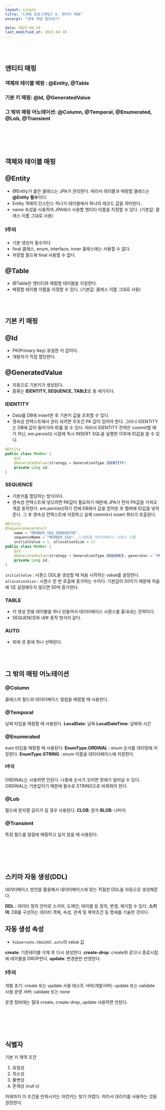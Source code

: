 ```yaml
---
layout: single
title: "[JPA 프로그래밍] 4. 엔티티 매핑"
excerpt: "JPA 개념 알아보기"

data: 2023-04-10
last_modified_at: 2023-04-10
---
```


<br></br>

## 엔티티 매핑

### 객체와 테이블 매핑 : @Entity, @Table

### 기본 키 매핑: @Id, @GeneratedValue

### 그 밖의 매핑 어노테이션: @Column, @Temporal, @Enumerated, @Lob, @Transient

<br></br>
<br></br>

## 객체와 테이블 매핑

## @Entity

- @Entity가 붙은 클래스는 JPA가 관리한다. 따라서 테이블과 매핑할 클래스는 **@Entity 필수**이다.
- Entity 객체의 인스턴스 하나가 테이블에서 하나의 레코드 값을 의미한다.
- name 속성을 사용하여 JPA에서 사용할 엔티티 이름을 지정할 수 있다. (기본값: 클래스 이름 그대로 사용)

### ❗주의

- 기본 생성자 필수이다
- final 클래스, enum, interface, inner 클래스에는 사용할 수 없다.
- 저장할 필드에 final 사용할 수 없다.

## @Table

- @Table은 엔티티와 매핑할 테이블을 지정한다.
- 매핑할 테이블 이름을 지정할 수 있다. (기본값: 클래스 이름 그대로 사용)

<br></br>

## 기본 키 매핑

## @Id

- PK(Primary Key) 유일한 키 값이다.
- 개발자가 직접 할당한다.

## @GeneratedValue

- 자동으로 기본키가 생성된다.
- 종류는 **IDENTITY, SEQUENCE, TABLE**로 총 세가지다.

### IDENTITY

- Data를 DB에 insert한 후 기본키 값을 조회할 수 있다.
- 영속성 컨텍스트에서 관리 되려면 무조건 PK 값이 있어야 한다.
  그러나 IDENTITY는 DB에 값이 들어가야 ID를 알 수 있다.
  따라서 IDENTITY 전략은 commit할 때가 아닌, em.persist() 시점에 즉시 INSERT SQL을 실행한 이후에 ID값을 알 수 있다.

```java
@Entity
public class Member {
    @id
    @GeneratedValue(strategy = GenerationType.IDENTITY)
    private Long id;
}
```

### SEQUENCE

- 기본키를 할당하는 방식이다.
- 영속성 컨텍스트에 넣으려면 PK값이 필요하기 때문에 JPA가 먼저 PK값을 가져오게끔 동작한다.
  em.persist()하기 전에 DB에서 값을 얻어온 후 멤버에 ID값을 넣어준다. 그 후 영속성 컨텍스트에 저장하고 실제 commit시 insert 쿼리가 호출된다.

```java
@Entity
@SequenceGenerator(
    name = "MEMBER_SEQ_GENERATOR",
    sequenceName = "MEMBER_SEQ", //매핑할 데이터베이스 시퀀스 이름
    initialValue = 1, allocationSize = 1)
public class Member {
    @id
    @GeneratedValue(strategy = GenerationType.SEQUENCE, generator = "MEMBER_SEQ_GENERATOR")
    private Long id;
}
```

`initialValue` : 시퀀스 DDL을 생성할 때 처음 시작하는 value를 설정한다.
`allocationSize` : 시퀀스 한 번 호출에 증가하는 수이다. 기본값이 50이기 때문에 처음에 1로 설정해두지 않으면 50씩 증가한다.

### TABLE

- 키 생성 전용 테이블을 하나 만들어서 데이터베이스 시퀀스를 흉내내는 전략이다.
- SEQUENCE와 내부 동작 방식이 같다.

### AUTO

- 위에 셋 중에 하나 선택된다.

<br></br>

## 그 밖의 매핑 어노테이션

### @Column

클래스의 필드와 데이터베이스 컬럼을 매핑할 때 사용한다.

### @Temporal

날짜 타입을 매핑할 때 사용된다.
**LocalDate**: 날짜
**LocalDateTime**: 날짜와 시간

### @Enumerated

eum 타입을 매핑할 때 사용된다.
**EnumType.ORDINAL** : enum 순서를 데이텅에 저장한다.
**EnumType.STRING** : enum 이름을 데이터베이스에 저장한다.

#### ❗주의

ORDINAL는 사용하면 안된다. 나중에 순서가 꼬이면 장애가 일어날 수 있다. ORDINAL는 기본값이기 때문에 필수로 STRING으로 바꿔줘야 한다.

### @Lob

필드에 문자열 길이가 길 경우 사용된다.
**CLOB**: 문자
**BLOB**: 나머지

### @Transient

특정 필드를 컬럼에 매핑하고 싶지 않을 때 사용된다.

<br></br>
<br></br>

## 스키마 자동 생성(DDL)

데이터베이스 방언을 활용해서 데이터베이스에 맞는 적절한 DDL을 자동으로 생성해준다.

**DDL** : 데이터 정의 언어로 스키마, 도메인, 테이블 등 정의, 변경, 제거할 수 있다.
**스키마**: DB를 구성하는 데이터 객체, 속성, 관계 및 제약조건 등 명세를 기술한 것이다.

## 자동 생성 속성

- `hibaernate.hbm2ddl.auto`의 value 값

**create**: 기존테이블 삭제 후 다시 생성한다.
**create-drop**: create와 같으나 종료시점에 테이블을 DROP한다.
**update**: 변경분만 반영한다.

### ❗주의

개발 초기: create 또는 update 사용
테스트 서버(개발서버): update 또는 validate 사용
운영 서버: validate 또는 none

운영 장비에는 절대 create, create-drop, update 사용하면 안된다.

<br></br>
<br></br>

## 식별자

기본 키 제약 조건

1. 유일성
2. 최소성
3. 불변성
4. 존재성 (null x)

미래까지 이 조건을 만족시키는 자연키는 찾기 어렵다. 따라서 대리키를 사용하는 것을 권장한다.
